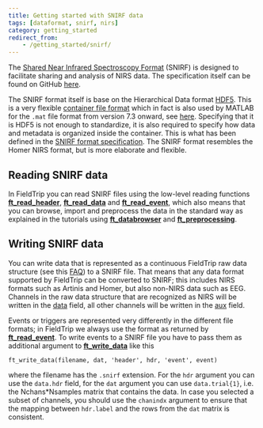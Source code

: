 ```yaml
---
title: Getting started with SNIRF data
tags: [dataformat, snirf, nirs]
category: getting_started
redirect_from:
    - /getting_started/snirf/
---
```


The [Shared Near Infrared Spectroscopy Format](https://fnirs.org/resources/software/snirf/) (SNIRF) is designed to facilitate sharing and analysis of NIRS data. The specification itself can be found on GitHub [here](https://github.com/fNIRS/snirf).

The SNIRF format itself is base on the Hierarchical Data format [HDF5](https://www.hdfgroup.org/solutions/hdf5/). This is a very flexible [container file format](https://en.wikipedia.org/wiki/Container_format_(computing)) which in fact is also used by MATLAB for the `.mat` file format from version 7.3 onward, see [here](https://nl.mathworks.com/help/matlab/import_export/mat-file-versions.html). Specifying that it is HDF5 is not enough to standardize, it is also required to specify how data and metadata is organized inside the container. This is what has been defined in the [SNIRF format specification](https://github.com/fNIRS/snirf/blob/master/snirf_specification.md). The SNIRF format resembles the Homer NIRS format, but is more elaborate and flexible.

## Reading SNIRF data

In FieldTrip you can read SNIRF files using the low-level reading functions **[ft_read_header](/reference/fileio/ft_read_header)**, **[ft_read_data](/reference/fileio/ft_read_header)** and **[ft_read_event](/reference/fileio/ft_read_header)**, which also means that you can browse, import and preprocess the data in the standard way as explained in the tutorials using **[ft_databrowser](/reference/ft_databrowser)** and **[ft_preprocessing](/reference/ft_preprocessing)**.

## Writing SNIRF data

You can write data that is represented as a continuous FieldTrip raw data structure (see this [FAQ](/faq/development/datatype)) to a SNIRF file. That means that any data format supported by FieldTrip can be converted to SNIRF; this includes NIRS formats such as Artinis and Homer, but also non-NIRS data such as EEG. Channels in the raw data structure that are recognized as NIRS will be written in the [data](https://github.com/fNIRS/snirf/blob/master/snirf_specification.md#nirsidataj) field, all other channels will be written in the [aux](https://github.com/fNIRS/snirf/blob/master/snirf_specification.md#nirsiauxj) field.

Events or triggers are represented very differently in the different file formats; in FieldTrip we always use the format as returned by **[ft_read_event](/reference/fileio/ft_read_header)**. To write events to a SNIRF file you have to pass them as additional argument to **[ft_write_data](/reference/fileio/ft_read_header)** like this

    ft_write_data(filename, dat, 'header', hdr, 'event', event)

where the filename has the `.snirf` extension. For the `hdr` argument you can use the `data.hdr` field, for the `dat` argument you can use `data.trial{1}`, i.e. the Nchans\*Nsamples matrix that contains the data. In case you selected a subset of channels, you should use the `chanindx` argument to ensure that the mapping between `hdr.label` and the rows from the `dat` matrix is consistent.
